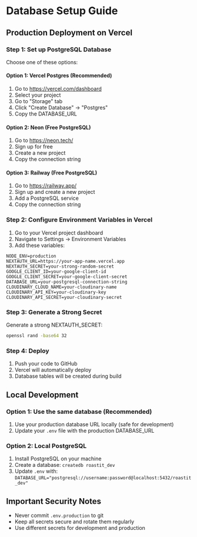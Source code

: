 # Database Setup Guide

## Production Deployment on Vercel

### Step 1: Set up PostgreSQL Database
Choose one of these options:

#### Option 1: Vercel Postgres (Recommended)
1. Go to https://vercel.com/dashboard
2. Select your project
3. Go to "Storage" tab
4. Click "Create Database" → "Postgres"
5. Copy the DATABASE_URL

#### Option 2: Neon (Free PostgreSQL)
1. Go to https://neon.tech/
2. Sign up for free
3. Create a new project
4. Copy the connection string

#### Option 3: Railway (Free PostgreSQL)
1. Go to https://railway.app/
2. Sign up and create a new project
3. Add a PostgreSQL service
4. Copy the connection string

### Step 2: Configure Environment Variables in Vercel
1. Go to your Vercel project dashboard
2. Navigate to Settings → Environment Variables
3. Add these variables:

```
NODE_ENV=production
NEXTAUTH_URL=https://your-app-name.vercel.app
NEXTAUTH_SECRET=your-strong-random-secret
GOOGLE_CLIENT_ID=your-google-client-id
GOOGLE_CLIENT_SECRET=your-google-client-secret
DATABASE_URL=your-postgresql-connection-string
CLOUDINARY_CLOUD_NAME=your-cloudinary-name
CLOUDINARY_API_KEY=your-cloudinary-key
CLOUDINARY_API_SECRET=your-cloudinary-secret
```

### Step 3: Generate a Strong Secret
Generate a strong NEXTAUTH_SECRET:
```bash
openssl rand -base64 32
```

### Step 4: Deploy
1. Push your code to GitHub
2. Vercel will automatically deploy
3. Database tables will be created during build

## Local Development

### Option 1: Use the same database (Recommended)
1. Use your production database URL locally (safe for development)
2. Update your `.env` file with the production DATABASE_URL

### Option 2: Local PostgreSQL
1. Install PostgreSQL on your machine
2. Create a database: `createdb roastit_dev`
3. Update `.env` with: `DATABASE_URL="postgresql://username:password@localhost:5432/roastit_dev"`

## Important Security Notes
- Never commit `.env.production` to git
- Keep all secrets secure and rotate them regularly
- Use different secrets for development and production
